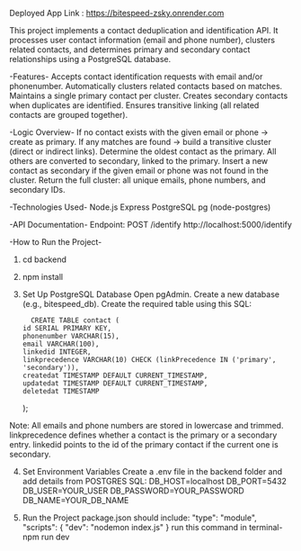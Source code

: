 Deployed App Link :  https://bitespeed-zsky.onrender.com

This project implements a contact deduplication and identification API. 
It processes user contact information (email and phone number), clusters related contacts, and determines primary and secondary contact relationships using a PostgreSQL database.

 -Features-
Accepts contact identification requests with email and/or phonenumber.
Automatically clusters related contacts based on matches.
Maintains a single primary contact per cluster.
Creates secondary contacts when duplicates are identified.
Ensures transitive linking (all related contacts are grouped together).

-Logic Overview-
If no contact exists with the given email or phone → create as primary.
If any matches are found → build a transitive cluster (direct or indirect links).
Determine the oldest contact as the primary.
All others are converted to secondary, linked to the primary.
Insert a new contact as secondary if the given email or phone was not found in the cluster.
Return the full cluster: all unique emails, phone numbers, and secondary IDs.

-Technologies Used-
Node.js
Express
PostgreSQL
pg (node-postgres)

-API Documentation-
Endpoint: POST /identify
http://localhost:5000/identify

 -How to Run the Project-
 1. cd backend
 2. npm install
 3. Set Up PostgreSQL Database
    Open pgAdmin.
    Create a new database (e.g., bitespeed_db).
    Create the required table using this SQL:

          CREATE TABLE contact (
        id SERIAL PRIMARY KEY,
        phonenumber VARCHAR(15),
        email VARCHAR(100),
        linkedid INTEGER,
        linkprecedence VARCHAR(10) CHECK (linkPrecedence IN ('primary', 'secondary')),
        createdat TIMESTAMP DEFAULT CURRENT_TIMESTAMP,
        updatedat TIMESTAMP DEFAULT CURRENT_TIMESTAMP,
        deletedat TIMESTAMP
      );

   Note:
   All emails and phone numbers are stored in lowercase and trimmed.
   linkprecedence defines whether a contact is the primary or a secondary entry.
   linkedid points to the id of the primary contact if the current one is secondary.
    
 4. Set Environment Variables
   Create a .env file in the backend folder and add details from POSTGRES SQL:
    DB_HOST=localhost
    DB_PORT=5432
    DB_USER=YOUR_USER
    DB_PASSWORD=YOUR_PASSWORD
    DB_NAME=YOUR_DB_NAME

5. Run the Project
   package.json should include:
   "type": "module",
    "scripts": {
      "dev": "nodemon index.js"
    }
run this command in terminal-
npm run dev


